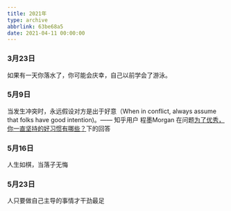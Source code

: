 ```yaml
---
title: 2021年
type: archive
abbrlink: 63be68a5
date: 2021-04-11 00:00:00
---
```


### 3月23日

如果有一天你落水了，你可能会庆幸，自己以前学会了游泳。

### 5月9日

当发生冲突时，永远假设对方是出于好意（When in conflict, always assume that folks have good intention)。—— 知乎用户 程墨Morgan 
在问题[为了优秀，你一直坚持的好习惯有哪些？](https://www.zhihu.com/question/452488029/answer/1876388797)下的回答

### 5月16日

人生如棋，当落子无悔

### 5月23日

人只要做自己主导的事情才干劲最足